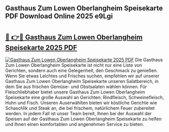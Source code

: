 ## Gasthaus Zum Lowen Oberlangheim Speisekarte PDF Download Online 2025 e9Lgi

# <h2><a href="http://gccdez.nevu.top/?p=Gasthaus+Zum+Lowen+Oberlangheim+Speisekarte">🔗 👉🔴 Gasthaus Zum Lowen Oberlangheim Speisekarte 2025 PDF</a></h2>

[![Gasthaus Zum Lowen Oberlangheim Speisekarte 2025 PDF](https://i.imgur.com/dBaPXMq.png)](http://gccdez.nevu.top/?p=Gasthaus+Zum+Lowen+Oberlangheim+Speisekarte)
Die Gasthaus Zum Lowen Oberlangheim Speisekarte ist nicht nur eine Liste von Gerichten, sondern auch eine Gelegenheit, den Geschmack zu genießen. Wenn Sie etwas Leichtes und Frisches suchen, empfehlen wir auf unserer Gasthaus Zum Lowen Oberlangheim Speisekarte unseren Salatbereich, in dem Sie aus frischen Gemüse- und Obstsalaten wählen können. Für Fleischliebhaber bietet unsere Gasthaus Zum Lowen Oberlangheim Speisekarte eine große Auswahl an Gerichten: Rindfleisch, Schweinefleisch, Huhn und Fisch. Unseren Auserwählten bieten wir köstliche Gerichte wie Schaschlik und Steak an, die bei frischem, natürlichem Feuer zubereitet werden. In jedem Fall ist unser Team bereit, Ihnen bei der Auswahl der Speisen auf der Gasthaus Zum Lowen Oberlangheim Speisekarte zu helfen und Ihnen einen komfortablen und angenehmen Service zu bieten.
